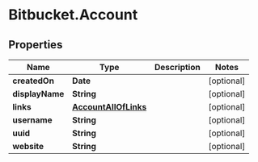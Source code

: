 # Bitbucket.Account

## Properties

Name | Type | Description | Notes
------------ | ------------- | ------------- | -------------
**createdOn** | **Date** |  | [optional] 
**displayName** | **String** |  | [optional] 
**links** | [**AccountAllOfLinks**](AccountAllOfLinks.md) |  | [optional] 
**username** | **String** |  | [optional] 
**uuid** | **String** |  | [optional] 
**website** | **String** |  | [optional] 


